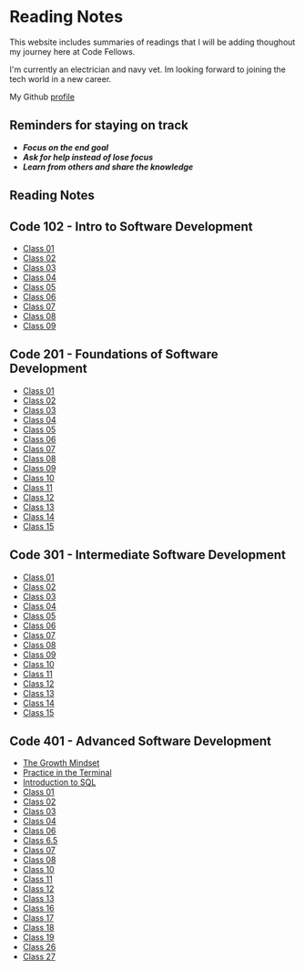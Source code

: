 # Reading Notes

This website includes summaries of readings that I will be adding thoughout my journey here at Code Fellows.

I'm currently an electrician and navy vet. Im looking forward to joining the tech world in a new career.

My Github [profile](https://github.com/jonbrooks01)

<!-- My interpretation on growth mindset is being able to take on challenges without Avoiding the hard parts. Being able to get out of the "same old same old" style of living and embrace the obstacles that come with new challenges.

Starting this class is going to take a lot of **growth mindset**, being able to come out of the shell of mindless day in and day out and finally being able to take on new challenges and be able to achieve my goals not only in this class but for what comes in the future. -->

## Reminders for staying on track
 - ***Focus on the end goal***
 - ***Ask for help instead of lose focus***
 - ***Learn from others and share the knowledge***

## Reading Notes

## Code 102 - Intro to Software Development

- [Class 01](code-102/class-01)
- [Class 02](code-102/class-02)
- [Class 03](code-102/class-03)
- [Class 04](code-102/class-04)
- [Class 05](code-102/class-05)
- [Class 06](code-102/class-06)
- [Class 07](code-102/class-07)
- [Class 08](code-102/class-08)
- [Class 09](code-102/class-09)

## Code 201 - Foundations of Software Development

- [Class 01](code-201/class-01)
- [Class 02](code-201/class-02)
- [Class 03](code-201/class-03)
- [Class 04](code-201/class-04)
- [Class 05](code-201/class-05)
- [Class 06](code-201/class-06)
- [Class 07](code-201/class-07)
- [Class 08](code-201/class-08)
- [Class 09](code-201/class-09)
- [Class 10](code-201/class-10)
- [Class 11](code-201/class-11)
- [Class 12](code-201/class-12)
- [Class 13](code-201/class-13)
- [Class 14](code-201/class-14)
- [Class 15](code-201/class-15)

## Code 301 - Intermediate Software Development

- [Class 01](code-301/class-01)
- [Class 02](code-301/class-02)
- [Class 03](code-301/class-03)
- [Class 04](code-301/class-04)
- [Class 05](code-301/class-05)
- [Class 06](code-301/class-06)
- [Class 07](code-301/class-07)
- [Class 08](code-301/class-08)
- [Class 09](code-301/class-09)
- [Class 10](code-301/class-10)
- [Class 11](code-301/class-11)
- [Class 12](code-301/class-12)
- [Class 13](code-301/class-13)
- [Class 14](code-301/class-14)
- [Class 15](code-301/class-15)

## Code 401 - Advanced Software Development

- [The Growth Mindset](code-401/The-Growth-Mindset)
- [Practice in the Terminal](code-401/Practice-in-the-Terminal)
- [Introduction to SQL](code-401/sql)
- [Class 01](code-401/class-01)
- [Class 02](code-401/class-02)
- [Class 03](code-401/class-03)
- [Class 04](code-401/class-04)
- [Class 06](code-401/class-05)
- [Class 6.5](code-401/class-06.5.md)
- [Class 07](code-401/class-07)
- [Class 08](code-401/class-08)
- [Class 10](code-401/class-10)
- [Class 11](code-401/class-11)
- [Class 12](code-401/class-12)
- [Class 13](code-401/class-13)
- [Class 16](code-401/class-16)
- [Class 17](code-401/class-17)
- [Class 18](code-401/class-18)
- [Class 19](code-401/class-19)
- [Class 26](code-401/class-26)
- [Class 27](code-401/class-27)
<!-- - [Class 12](code-401/class-11)
- [Class 13](code-401/class-12) -->
